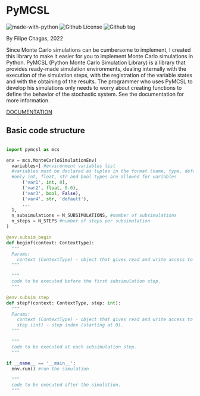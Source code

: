 # PyMCSL

![made-with-python](https://img.shields.io/badge/Made%20with-Python-1f425f.svg)
![Github License](https://img.shields.io/github/license/FilipeChagasDev/PyMCSL)
![Github tag](https://img.shields.io/github/v/tag/FilipeChagasDev/PyMCSL)

By Filipe Chagas, 2022

Since Monte Carlo simulations can be cumbersome to implement, I created this library to make it easier for you to implement Monte Carlo simulations in Python. PyMCSL (Python Monte Carlo Simulation Library) is a library that provides ready-made simulation environments, dealing internally with the execution of the simulation steps, with the registration of the variable states and with the obtaining of the results. The programmer who uses PyMCSL to develop his simulations only needs to worry about creating functions to define the behavior of the stochastic system. See the documentation for more information.

[DOCUMENTATION](https://pymcsl.readthedocs.io/)

## Basic code structure

```python

import pymcsl as mcs

env = mcs.MonteCarloSimulationEnv(
  variables=[ #environment variables list
  #variables must be declared as tuples in the format (name, type, default value).
  #only int, float, str and bool types are allowed for variables
      ('var1', int, 0),
      ('var2', float, 0.0),
      ('var3', bool, False),
      ('var4', str, 'default'),
      ...
  ],
  n_subsimulations = N_SUBSIMULATIONS, #number of subsimulations
  n_steps = N_STEPS #number of steps per subsimulation
)

@env.subsim_begin
def beginf(context: ContextType):
  """
  Params:
    context (ContextType) - object that gives read and write access to all the current states of the variables.
  """

  """
  code to be executed before the first subsimulation step.
  """

@env.subsim_step
def stepf(context: ContextType, step: int):
  """
  Params:
    context (ContextType) - object that gives read and write access to all the current states of the variables.
    step (int) - step index (starting at 0).
  """

  """
  code to be executed at each subsimulation step.
  """

if __name__ == '__main__':
  env.run() #run the simulation

  """
  code to be executed after the simulation.
  """
```